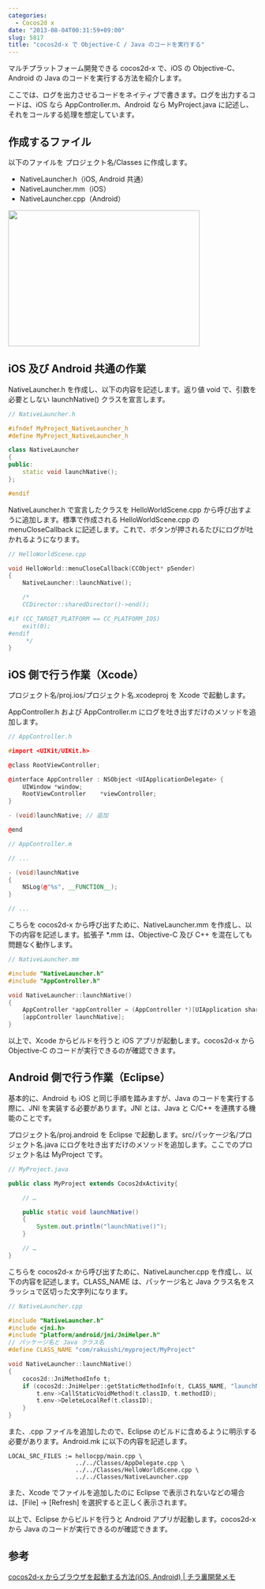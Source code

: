 ```yaml
---
categories:
  - Cocos2d x
date: "2013-08-04T00:31:59+09:00"
slug: 5817
title: "cocos2d-x で Objective-C / Java のコードを実行する"
---
```


マルチプラットフォーム開発できる cocos2d-x で、iOS の Objective-C、Android の Java のコードを実行する方法を紹介します。

ここでは、ログを出力させるコードをネイティブで書きます。ログを出力するコードは、iOS なら AppController.m、Android なら MyProject.java に記述し、それをコールする処理を想定しています。

## 作成するファイル

以下のファイルを プロジェクト名/Classes に作成します。

- NativeLauncher.h（iOS, Android 共通）
- NativeLauncher.mm（iOS）
- NativeLauncher.cpp（Android）

<img alt="" src="/images/2013/08/5817_1.png" width="388" height="276">

## iOS 及び Android 共通の作業

NativeLauncher.h を作成し、以下の内容を記述します。返り値 void で、引数を必要としない launchNative() クラスを宣言します。

```cpp
// NativeLauncher.h

#ifndef MyProject_NativeLauncher_h
#define MyProject_NativeLauncher_h

class NativeLauncher
{
public:
    static void launchNative();
};

#endif
```

NativeLauncher.h で宣言したクラスを HelloWorldScene.cpp から呼び出すように追加します。標準で作成される HelloWorldScene.cpp の menuCloseCallback に記述します。これで、ボタンが押されるたびにログが吐かれるようになります。

```cpp
// HelloWorldScene.cpp

void HelloWorld::menuCloseCallback(CCObject* pSender)
{
    NativeLauncher::launchNative();

    /*
    CCDirector::sharedDirector()->end();

#if (CC_TARGET_PLATFORM == CC_PLATFORM_IOS)
    exit(0);
#endif
     */
}
```

## iOS 側で行う作業（Xcode）

プロジェクト名/proj.ios/プロジェクト名.xcodeproj を Xcode で起動します。

AppController.h および AppController.m にログを吐き出すだけのメソッドを追加します。

```cpp
// AppController.h

#import <UIKit/UIKit.h>

@class RootViewController;

@interface AppController : NSObject <UIApplicationDelegate> {
    UIWindow *window;
    RootViewController    *viewController;
}

- (void)launchNative; // 追加

@end
```

```cpp
// AppController.m

// ...

- (void)launchNative
{
    NSLog(@"%s", __FUNCTION__);
}

// ...
```

こちらを cocos2d-x から呼び出すために、NativeLauncher.mm を作成し、以下の内容を記述します。拡張子 \*.mm は、Objective-C 及び C++ を混在しても問題なく動作します。

```cpp
// NativeLauncher.mm

#include "NativeLauncher.h"
#include "AppController.h"

void NativeLauncher::launchNative()
{
    AppController *appController = (AppController *)[UIApplication sharedApplication].delegate;
    [appController launchNative];
}
```

以上で、Xcode からビルドを行うと iOS アプリが起動します。cocos2d-x から Objective-C のコードが実行できるのが確認できます。

## Android 側で行う作業（Eclipse）

基本的に、Android も iOS と同じ手順を踏みますが、Java のコードを実行する際に、JNI を実装する必要があります。JNI とは、Java と C/C++ を連携する機能のことです。

プロジェクト名/proj.android を Eclipse で起動します。src/パッケージ名/プロジェクト名.java にログを吐き出すだけのメソッドを追加します。ここでのプロジェクト名は MyProject です。

```java
// MyProject.java

public class MyProject extends Cocos2dxActivity{

    // …

    public static void launchNative()
    {
        System.out.println("launchNative()");
    }

    // …
}
```

こちらを cocos2d-x から呼び出すために、NativeLauncher.cpp を作成し、以下の内容を記述します。CLASS_NAME は、パッケージ名と Java クラス名をスラッシュで区切った文字列になります。

```cpp
// NativeLauncher.cpp

#include "NativeLauncher.h"
#include <jni.h>
#include "platform/android/jni/JniHelper.h"
// パッケージ名と Java クラス名
#define CLASS_NAME "com/rakuishi/myproject/MyProject"

void NativeLauncher::launchNative()
{
	cocos2d::JniMethodInfo t;
	if (cocos2d::JniHelper::getStaticMethodInfo(t, CLASS_NAME, "launchNative", "()V")) {
		t.env->CallStaticVoidMethod(t.classID, t.methodID);
		t.env->DeleteLocalRef(t.classID);
	}
}
```

また、.cpp ファイルを追加したので、Eclipse のビルドに含めるように明示する必要があります。Android.mk に以下の内容を記述します。

```
LOCAL_SRC_FILES := hellocpp/main.cpp \
                   ../../Classes/AppDelegate.cpp \
                   ../../Classes/HelloWorldScene.cpp \
                   ../../Classes/NativeLauncher.cpp
```

また、Xcode でファイルを追加したのに Eclipse で表示されないなどの場合は、[File] → [Refresh] を選択すると正しく表示されます。

以上で、Eclipse からビルドを行うと Android アプリが起動します。cocos2d-x から Java のコードが実行できるのが確認できます。

## 参考

[cocos2d-x からブラウザを起動する方法(iOS, Android) | チラ裏開発メモ](http://tks2.net/memo/?p=74)

